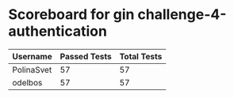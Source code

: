 # Scoreboard for gin challenge-4-authentication

| Username   | Passed Tests | Total Tests |
|------------|--------------|-------------|
| PolinaSvet | 57 | 57 |
| odelbos | 57 | 57 |
